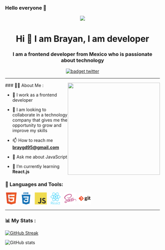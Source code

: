 ### Hello everyone 👋

<div id="header" align="center">
    <img src="https://lh3.googleusercontent.com/IKACYcRzfRafyywq-i3QKWM3CALwdOTVC3q5Ka8WrrOgDp0Oq2OIhz2OwNMTZGkQWihNNjImu0r9KraSaWpVlhqGJ-l4NtTReol-Zg" width="200">
    <h1 color="white"align="center">Hi 👋 I am Brayan, I am developer</h1>
    <h3 color="white">I am a frontend developer from Mexico who is passionate about technology</h3>
</div>
<div id="badgets" align="center">
    <a href="https://twitter.com/CryptoChaaos" >
        <img src="https://img.shields.io/twitter/follow/CryptoChaaos" alt="badget twitter">
    </a>
</div>


---
<div>
    <img align="right" src="https://mir-s3-cdn-cf.behance.net/project_modules/disp/2bbf3a52005319.5901123c114f4.gif" width="300" height="300" frameBorder="0" class="giphy-embed" ></img>
</div>
### 👨‍💻 About Me :

- 📝 I work as a frontend developer

- 👯 I am looking to collaborate in a technology company that gives me the opportunity to grow and improve my skills

- 📫 How to reach me **braygd95@gmail.com**

- 💬 Ask me about JavaScript

- 🌱 I’m currently learning **React.js**

<div align="left">
    <h3>🔨 Languages and Tools:</h3>
    <div>
        <img src="https://github.com/devicons/devicon/blob/master/icons/html5/html5-original.svg" title="HTML5" alt="HTML" width="40" height="40"/>&nbsp;
        <img src="https://github.com/devicons/devicon/blob/master/icons/css3/css3-plain-wordmark.svg"  title="CSS3" alt="CSS" width="40" height="40"/>&nbsp;
        <img src="https://github.com/devicons/devicon/blob/master/icons/javascript/javascript-original.svg" title="JavaScript" alt="JavaScript" width="40" height="40"/>&nbsp;
        <img src="https://github.com/devicons/devicon/blob/master/icons/react/react-original-wordmark.svg" title="React" alt="React" width="40" height="40"/>&nbsp;
        <img src="https://github.com/devicons/devicon/blob/master/icons/sass/sass-original.svg" title="Sass" alt="Sass" width="40" height="40"/>&nbsp;
        <img src="https://github.com/devicons/devicon/blob/master/icons/git/git-original-wordmark.svg" title="Git" **alt="Git" width="40" height="40"/>
      </div>
</div>


---

### 📊 My Stats :

[![GitHub Streak](http://github-readme-streak-stats.herokuapp.com?user=BrayGD&theme=react)](https://git.io/streak-stats)

![GitHub stats](https://github-readme-stats.vercel.app/api?username=BrayGD&show_icons=true&theme=radical)


